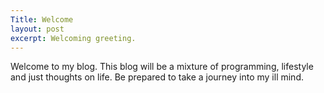 ```yaml
---
Title: Welcome
layout: post
excerpt: Welcoming greeting.
---
```


Welcome to my blog. This blog will be a mixture of programming, lifestyle and just thoughts on life. Be prepared to take a journey into my ill mind. 